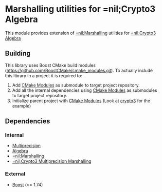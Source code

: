 # Marshalling utilities for =nil;Crypto3 Algebra

This module provides extension of [=nil;Marshalling](https://github.com/NilFoundation/marshalling) utilities for [=nil;Crypto3 Algebra](https://github.com/NilFoundation/crypto3-algebra)

## Building

This library uses Boost CMake build modules (https://github.com/BoostCMake/cmake_modules.git). To actually include this
library in a project it is required to:

1. Add [CMake Modules](https://github.com/BoostCMake/cmake_modules.git) as submodule to target project repository.
2. Add all the internal dependencies using [CMake Modules](https://github.com/BoostCMake/cmake_modules.git) as
   submodules to target project repository.
3. Initialize parent project with [CMake Modules](https://github.com/BoostCMake/cmake_modules.git) (Look
   at [crypto3](https://github.com/nilfoundation/crypto3.git) for the example)

## Dependencies

### Internal

* [Multiprecision](https://github.com/nilfoundation/crypto3-multiprecision.git)
* [Algebra](https://github.com/nilfoundation/crypto3-algebra.git)
* [=nil;Marshalling](https://github.com/NilFoundation/marshalling)
* [=nil;Crypto3 Multiprecision Marshalling](https://github.com/NilFoundation/crypto3-multiprecision-marshalling)

### External

* [Boost](https://boost.org) (>= 1.74)
